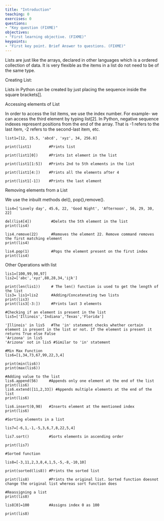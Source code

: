 ```yaml
---
title: "Introduction"
teaching: 0
exercises: 0
questions:
- "Key question (FIXME)"
objectives:
- "First learning objective. (FIXME)"
keypoints:
- "First key point. Brief Answer to questions. (FIXME)"
---
```


Lists are just like the arrays, declared in other languages which is a ordered collection of data. It is very flexible as the items in a list do not need to be of the same type.
 

Creating List:

Lists in Python can be created by just placing the sequence inside the square brackets[].



Accessing elements of List


In order to access the list items, we use the index number. For example- we can access the third element by typing list[2]. In Python, negative sequence indexes represent positions from the end of the array. That is -1 refers to the last item, -2 refers to the second-last item, etc.

~~~
list1=[12, 15.5, 'abcd', 'xyz', 34, 256.8]

print(list1)        #Prints list

print(list1[0])     #Prints 1st element in the list

print(list1[1:5])   #Prints 2nd to 5th elements in the list

print(list1[4:])    #Prints all the elements after 4

print(list1[-1])    #Prints the last element
~~~

Removing elements from a List

We use the inbuilt methods del(), pop(),remove().

~~~
lis4=['Lovely day', 45.6, 22, 'Good Night', 'Afternoon', 56, 29, 30, 22]

del(lis4[4])         #Delets the 5th element in the list 
print(lis4)  

lis4.remove(22)      #Removes the element 22. Remove command removes the first matching element
print(lis4)

lis4.pop(1)          #Pops the element present on the first index
print(lis4)
~~~

Other Operations with list

~~~
lis1=[100,99,98,97]
lis2=['abc','xyz',88,28,34,'ijk']

print(len(lis1))     # The len() function is used to get the length of the list
lis3= lis1+lis2      #Adding/Concatenating two lists
print(lis3)
print(lis3[-3:])     #Prints last 3 elements

#Checking if an element is present in the list
lis5=['Illinois','Indiana','Texas','Florida']

'Illinois' in lis5   #The 'in' statement checks whether certain element is present in the list or not. If the element is present it returns True else False
'Arizona' in lis5
'Arizona' not in lis5 #Similar to 'in' statement

#Min Max Function
lis6=[1,34,73,67,99,22,3,4]

print(min(lis6))
print(max(lis6))

#Adding value to the list
lis6.append(56)     #Appends only one element at the end of the list
print(lis6)
lis6.extend([11,2,33]) #Appends multiple elements at the end of the list
print(lis6)

lis6.insert(0,90)   #Inserts element at the mentioned index
print(lis6)

#Sorting elements in a list

lis7=[-6,1,-1,-5,3,6,7,8,22,5,4]

lis7.sort()         #Sorts elements in ascending order

print(lis7)

#Sorted function

lis8=[-3,11,2,3,8,4,1,5,-5,-8,-10,10]

print(sorted(lis8)) #Prints the sorted list

print(lis8)         #Prints the original list. Sorted function doesnot change the original list whereas sort function does

#Reassigning a list
print(lis8)

lis8[0]=100         #Assigns index 0 as 100

print(lis8)

~~~
